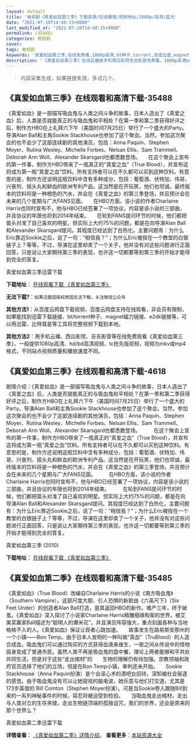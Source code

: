 ```yaml
---
layout: default
title: '电视剧《真爱如血第三季》下载资源/在线播放/视频地址/1080p/高清/蓝光'
date: "2021-07-10T14:40:15+0800"
last_modified_at: "2021-07-10T14:40:15+0800"
permalink: /35488/
categories: 电视剧
cover:
tags: 电视剧
keywords: '真爱如血第三季,在线免费看,1080p高清,bt种子,torrent,百度云盘,magnet,磁力链,迅雷下载资源'
description: '《真爱如血第三季》在线云播放手机西瓜影院吉吉影音免费看，1080p高清bd/hd未删减完整版和tc抢先枪版，mkv/mp4格式，附带bt/torrent种子、magnet/磁力链、百度云盘、网盘资源迅雷下载链接'
---
```


>内容采集生成，如果链接失效，多试几个。


## 《真爱如血第三季》在线观看和高清下载-35488

《真爱如血》是一部描写吸血鬼与人类之间斗争的故事，日本人造出了《真爱之血》后，人类是否就能真正的与吸血鬼和平相处？在第一季和第二季获得好评之后，制作方HBO在上礼拜六下午（美国时间7月25日）举行了一个盛大的Party。导演Alan Ball和主角Sookie Stackhouse也参加了这个聚会。当然，参加这次聚会的也不会少了这部连续剧的其他演员，包括：Anna Paquin、Stephen Moyer、Rutina Wesley、Michelle Forbes、Nelsan Ellis、Sam Trammell、Deborah Ann Woll、Alexander Skarsgard也都悉数登场。　　在这个聚会上宣布的第一件事，制作方HBO带来了一瓶真正的“真爱之血”（True Blood），并宣布这将成为第一瓶“真爱之血”饮料。所有支持者可以在不久都可以买到这种饮料。有意思的是，制作方还说明这瓶饮料中含有多种成分，包括：葡萄酒、伏特加、伟哥、兴奋剂、摇头丸和鲜血的欧洲专利产品。这当然是在开玩笑，他们也坦诚，最终版本的饮料将是一种橙色的汽水，并会在《真爱之血》的第三季登场，并且预计会在未来的几个星期与广大FANS见面。　　在HBO方面，该小说的作者Charlaine Harris也同时宣布不，他与HBO已经签署了一项协议，内容是该小说的三部曲，并且协议的年限也将到2014年结束。　　在轮到FANS提问环节的时候，他们都把苗头对准了自己喜欢的明星。但实际上大约75%的问题，都是在向导演Alan Ball和Alexander Skarsgard提问。其程度已经达到了白热化，主要问题有：为什么Eric靠近Sookie之后，说了一句：“相信我？”；为什么Eric被拴在一个教堂的白银链子上？等等，不过，导演在这里却卖了一个关子，他并没有对这些问题进行正面回答，只是说让大家期待第三季的表现，也许这一切都要等到第三季的开始才能得到完全的答复。


真爱如血第三季迅雷下载

**下载地址**： [在线观看下载 《真爱如血第三季》](https://www.993dy.com//vod-detail-id-36245.html) 


**无法下载?**：`如果迅雷因版权原因无法下载，关注微信公众号 `

**其他方法1**：从百度云网盘下载视频，百度云网盘支持在线观看，非会员有限制，如果能找到迅雷下载链接、bt/torrent种子、magnet磁力链接、e2dk链接等，可以用迅雷、比特彗星等工具将完整视频下载到本地。

**其他方法2**：用手机云播、西瓜影院、吉吉影音等在线免费观看《真爱如血第三季》，一般提供1080p高清、hd/bd高清视频、tc抢先版视频，视频为mkv或mp4格式，不同站点视频质量和播放速度不同。


## 《真爱如血第三季》在线观看和高清下载-4618

剧情介绍：《真爱如血》是一部描写吸血鬼与人类之间斗争的故事，日本人造出了《真爱之血》后，人类是否就能真正的与吸血鬼和平相处？在第一季和第二季获得好评之后，制作方HBO在上礼拜六下午（美国时间7月25日）举行了一个盛大的Party。导演Alan Ball和主角Sookie Stackhouse也参加了这个聚会。当然，参加这次聚会的也不会少了这部连续剧的其他演员，包括：Anna Paquin、Stephen Moyer、Rutina Wesley、Michelle Forbes、Nelsan Ellis、Sam Trammell、Deborah Ann Woll、Alexander Skarsgard也都悉数登场。  　　在这个聚会上宣布的第一件事，制作方HBO带来了一瓶真正的“真爱之血”（True Blood），并宣布这将成为第一瓶“真爱之血”饮料。所有支持者可以在不久都可以买到这种饮料。有意思的是，制作方还说明这瓶饮料中含有多种成分，包括：葡萄酒、伏特加、伟哥、兴奋剂、摇头丸和鲜血的欧洲专利产品。这当然是在开玩笑，他们也坦诚，最终版本的饮料将是一种橙色的汽水，并会在《真爱之血》的第三季登场，并且预计会在未来的几个星期与广大FANS见面。  　　在HBO方面，该小说的作者Charlaine Harris也同时宣布不，他与HBO已经签署了一项协议，内容是该小说的三部曲，并且协议的年限也将到2014年结束。  　　在轮到FANS提问环节的时候，他们都把苗头对准了自己喜欢的明星。但实际上大约75%的问题，都是在向导演Alan Ball和Alexander Skarsgard提问。其程度已经达到了白热化，主要问题有：为什么Eric靠近Sookie之后，说了一句：“相信我？”；为什么Eric被拴在一个教堂的白银链子上？等等，不过，导演在这里却卖了一个关子，他并没有对这些问题进行正面回答，只是说让大家期待第三季的表现，也许这一切都要等到第三季的开始才能得到完全的答复。


真爱如血第三季 (2010)

**下载地址**： [在线观看下载 《真爱如血第三季》](https://www.btbtdy.me/btdy/dy1724.html) 


## 《真爱如血第二季》在线观看和高清下载-35485

《真爱如血》（True Blood）改编自Charlaine Harris的小说《南方吸血鬼》（Southern Vampire）。这部尺度大胆、引人恐惧的新剧由《六英尺下》（Six Feet Under）的创造者Alan Ball打造，是其返回HBO的新作。难产三年，终于破茧。《真爱如血》深入探讨了小说家Charlaine Harris精雕细琢构架的世界，被艾美奖赢家Ball描述为“聪明人的爆米花”。并且演员阵容强大，重点刻画各种与当地格格不入的人。《真爱如血》保证让观者心跳加速。　　故事发生在路易斯安那州的一个小镇——Bon Temp。由于日本人发明的一种叫做“真血”（TruBlood）的人造合成血，吸血鬼们可以通过购买的方式获得血液来维生，一夜之间从传说中的怪物摇身变成了普通市民。虽然人类不再是吸血鬼的盘中餐，理论上两者能够和平共处共同生活，但是对于这些“走出棺材”的　　生物的理解仍有待加强。宗教领袖和政府官员选择了他们的立场，但是在Bon Temp小镇，审判还未开始。　　Sookie Stackhouse（Anna Paquin扮演）是个会读心术的酒吧女招待，深知被社会驱逐的感觉。由于吸血鬼没有可以让她窥视的脑电波，她乐意与他们打交道，尤其是173岁英俊的 Bill Comton（Stephen Moyer扮演）。可是当Sookie卷入跟随Bill到来的一系列神秘事件的时候，容忍将被迫受到检验。　　当吸血鬼走出棺材，走出与人类对立的生存夹缝，走出生物链顶端的孤独诅咒，我们的世界，还会是原来的那个世界么？


真爱如血第二季迅雷下载

**详情查看**： [《真爱如血第二季》详情介绍](/movie/35485/)， **查看更多**：[本站资源大全](/movie/t/all/)

